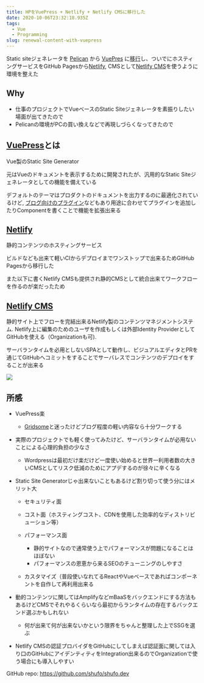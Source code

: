 ```yaml
---
title: HPをVuePress + Netlify + Netlify CMSに移行した
date: 2020-10-06T23:32:18.935Z
tags:
  - Vue
  - Programming
slug: renewal-content-with-vuepress
---
```

Static siteジェネレータを [Pelican](https://blog.getpelican.com/) から [VuePres](https://vuepress.vuejs.org/) に[移行](https://github.com/shufo/shufo.dev)し、ついでにホスティングサービスをGitHub Pagesから[Netlify](https://www.netlify.com/), CMSとして[Netlify CMS](https://www.netlifycms.org/)を使うように環境を整えた

## Why

* 仕事のプロジェクトでVueベースのStatic Siteジェネレータを素振りしたい場面が出てきたので
* Pelicanの環境がPCの買い換えなどで再現しづらくなってきたので

## [VuePress](https://vuepress.vuejs.org/)とは

Vue製のStatic Site Generator

元はVueのドキュメントを表示するために開発されたが、汎用的なStatic Siteジェネレータとしての機能を備えている

デフォルトのテーマはプロダクトのドキュメントを出力するのに最適化されているけど, [ブログ向けのプラグイン](https://vuepress.vuejs.org/plugin/official/plugin-blog.html)などもあり用途に合わせてプラグインを追加したりComponentを書くことで機能を拡張出来る

## [Netlify](https://www.netlify.com/)

静的コンテンツのホスティングサービス

ビルドなども出来て軽いCIからデプロイまでワンストップで出来るためGitHub Pagesから移行した

また以下に書くNetlify CMSも提供され静的CMSとして統合出来てワークフローを作るのが楽だったため

## [Netlify CMS](https://www.netlifycms.org/)

静的サイト上でフローを完結出来るNetlify製のコンテンツマネジメントシステム. Netlify上に編集のためのユーザを作成もしくは外部Identity ProviderとしてGitHubを使える（Organizationも可). 

サーバランタイムを必用としないSPAとして動作し、ビジュアルエディタとPRを通じてGitHubへコミットをすることでサーバレスでコンテンツのデプロイをすることが出来る

![](/assets/img/uploads/2020-10-07_08-43-08.png)



## 所感

* VuePress楽

  * [Gridsome](https://gridsome.org/)と迷ったけどブログ程度の軽い内容なら十分ワークする
* 実際のプロジェクトでも軽く使ってみたけど、サーバランタイムが必用ないことによる心理的負担の少なさ

  * Wordpressは最初だけ楽だけど一度使い始めると世界一利用者数の大きいCMSとしてリスク低減のためにアプデするのが徐々に辛くなる
* Static Site Generatorじゃ出来ないこともあるけど割り切って使う分にはメリット大

  * セキュリティ面
  * コスト面（ホスティングコスト、CDNを使用した効率的なディストリビューション等）
  * パフォーマンス面

    * 静的サイトなので通常使う上でパフォーマンスが問題になることはほぼない
    * パフォーマンスの恩恵から来るSEOのチューニングのしやすさ
  * カスタマイズ（普段使いなれてるReactやVueベースであればコンポーネントを自作して再利用出来る
* 動的コンテンツに関してはAmplifyなどmBaaSをバックエンドにする方法もあるけどCMSでそれやるくらいなら最初からランタイムの存在するバックエンド選ぶかもしれない

  * 何が出来て何が出来ないかという限界をちゃんと整理した上でSSGを選ぶ
* Netlify CMSの認証プロバイダをGitHubにしてしまえば認証面に関しては入り口のGitHubにアイデンティティをIntegration出来るのでOrganizationで使う場合にも導入しやすい

GitHub repo: <https://github.com/shufo/shufo.dev>
